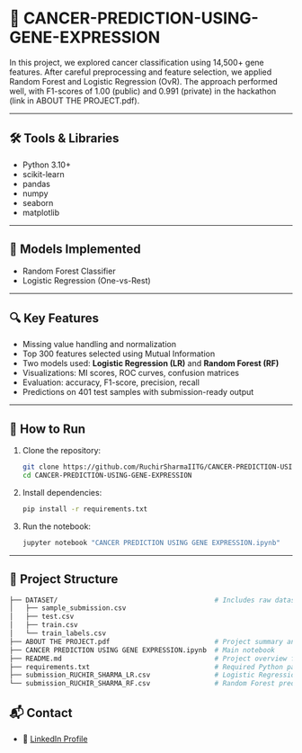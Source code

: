 # 🧬 CANCER-PREDICTION-USING-GENE-EXPRESSION

In this project, we explored cancer classification using 14,500+ gene features. After careful preprocessing and feature selection, we applied Random Forest and Logistic Regression (OvR). 
The approach performed well, with F1-scores of 1.00 (public) and 0.991 (private) in the hackathon (link in ABOUT THE PROJECT.pdf).

---

## 🛠️ Tools & Libraries

- Python 3.10+
- scikit-learn
- pandas
- numpy
- seaborn
- matplotlib

---

## 🧪 Models Implemented

- Random Forest Classifier
- Logistic Regression (One-vs-Rest)

---

## 🔍 Key Features

- Missing value handling and normalization
- Top 300 features selected using Mutual Information
- Two models used: **Logistic Regression (LR)** and **Random Forest (RF)**
- Visualizations: MI scores, ROC curves, confusion matrices
- Evaluation: accuracy, F1-score, precision, recall
- Predictions on 401 test samples with submission-ready output

---

## 🚀 How to Run

1. Clone the repository:
   ```bash
   git clone https://github.com/RuchirSharmaIITG/CANCER-PREDICTION-USING-GENE-EXPRESSION.git
   cd CANCER-PREDICTION-USING-GENE-EXPRESSION
   ```

2. Install dependencies:
   ```bash
   pip install -r requirements.txt
   ```

3. Run the notebook:
   ```bash
   jupyter notebook "CANCER PREDICTION USING GENE EXPRESSION.ipynb"
   ```

---

## 📁 Project Structure

```bash
├── DATASET/                                       # Includes raw dataset files
│   ├── sample_submission.csv
│   ├── test.csv
│   ├── train.csv
│   └── train_labels.csv
├── ABOUT THE PROJECT.pdf                          # Project summary and hackathon link
├── CANCER PREDICTION USING GENE EXPRESSION.ipynb  # Main notebook
├── README.md                                      # Project overview file
├── requirements.txt                               # Required Python packages
├── submission_RUCHIR_SHARMA_LR.csv                # Logistic Regression predictions
└── submission_RUCHIR_SHARMA_RF.csv                # Random Forest predictions
```

## 📬 Contact

- 🔗 [LinkedIn Profile](https://www.linkedin.com/in/ruchir-sharma-243a10337) 
